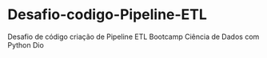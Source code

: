 # Desafio-codigo-Pipeline-ETL
Desafio de código criação de Pipeline ETL Bootcamp Ciência de Dados com Python Dio
